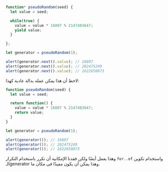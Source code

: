 ```js run demo
function* pseudoRandom(seed) {
  let value = seed;

  while(true) {
    value = value * 16807 % 2147483647;
    yield value;
  }

};

let generator = pseudoRandom(1);

alert(generator.next().value); // 16807
alert(generator.next().value); // 282475249
alert(generator.next().value); // 1622650073
```

لاحظ أن هذا يمكن عمله بدالة عادية كهذا:

```js run
function pseudoRandom(seed) {
  let value = seed;

  return function() {
    value = value * 16807 % 2147483647;
    return value;
  }
}

let generator = pseudoRandom(1);

alert(generator()); // 16807
alert(generator()); // 282475249
alert(generator()); // 1622650073
```

وهذا يعمل أيضًا ولكن فقدنا الإمكانية أن نكرر باستخدام التكرار `for..of` واستخدام تكوين الـgenerator وهذا يمكن أن يكون مفيدًا فى مكان ما.
